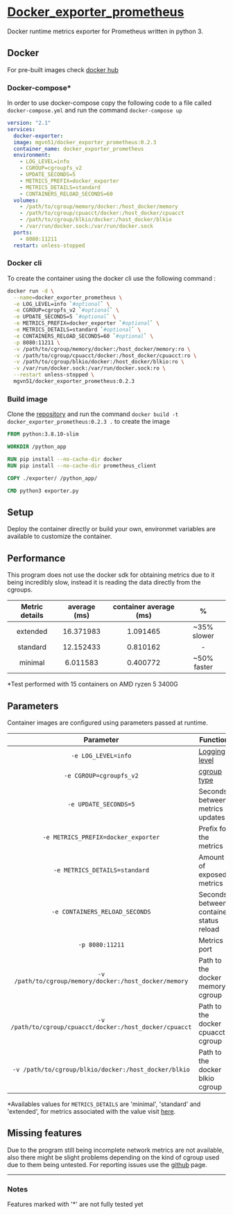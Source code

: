 # [Docker_exporter_prometheus](https://github.com/MGvn51/Docker_exporter_prometheus.git)

Docker runtime metrics exporter for Prometheus written in python 3.

## Docker
For pre-built images check [docker hub](https://hub.docker.com/r/mgvn51/docker_exporter_prometheus)

### Docker-compose\*
In order to use docker-compose copy the following code to a file called `docker-compose.yml` and run the command `docker-compose up`
```yml
version: "2.1"
services:
  docker-exporter:
  image: mgvn51/docker_exporter_prometheus:0.2.3
  container_name: docker_exporter_prometheus
  environment:
    - LOG_LEVEL=info
	- CGROUP=cgroupfs_v2
	- UPDATE_SECONDS=5
	- METRICS_PREFIX=docker_exporter
	- METRICS_DETAILS=standard
	- CONTAINERS_RELOAD_SECONDS=60
  volumes:
    - /path/to/cgroup/memory/docker:/host_docker/memory
	- /path/to/cgroup/cpuacct/docker:/host_docker/cpuacct
	- /path/to/cgroup/blkio/docker:/host_docker/blkio
	- /var/run/docker.sock:/var/run/docker.sock
  ports:
    - 8080:11211
  restart: unless-stopped
```

### Docker cli
To create the container using the docker cli use the following command : 
```bash
docker run -d \
  --name=docker_exporter_prometheus \
  -e LOG_LEVEL=info `#optional` \
  -e CGROUP=cgropfs_v2 `#optional` \
  -e UPDATE_SECONDS=5 `#optional` \
  -e METRICS_PREFIX=docker_exporter `#optional` \
  -e METRICS_DETAILS=standard `#optional` \
  -e CONTAINERS_RELOAD_SECONDS=60 `#optional` \
  -p 8080:11211 \
  -v /path/to/cgroup/memory/docker:/host_docker/memory:ro \
  -v /path/to/cgroup/cpuacct/docker:/host_docker/cpuacct:ro \
  -v /path/to/cgroup/blkio/docker:/host_docker/blkio:ro \
  -v /var/run/docker.sock:/var/run/docker.sock:ro \
  --restart unless-stopped \
  mgvn51/docker_exporter_prometheus:0.2.3
```

### Build image
Clone the [repository](https://github.com/MGvn51/Docker_exporter_prometheus.git) and run the command `docker build -t docker_exporter_prometheus:0.2.3 .` to create the image
```dockerfile
FROM python:3.8.10-slim

WORKDIR /python_app

RUN pip install --no-cache-dir docker
RUN pip install --no-cache-dir prometheus_client

COPY ./exporter/ /python_app/

CMD python3 exporter.py
```

## Setup
Deploy the container directly or build your own, environmet variables are available to customize the container.

## Performance
This program does not use the docker sdk for obtaining metrics due to it being incredibly slow, instead it is reading the data directly from the cgroups.

| Metric details | average (ms) | container average (ms) | % |
| :---: | :---: | :---: | :---: |
| extended | 16.371983 | 1.091465 | ~35% slower |
| standard | 12.152433 | 0.810162 | - |
| minimal | 6.011583 | 0.400772 | ~50% faster |
\*Test performed with 15 containers on AMD ryzen 5 3400G

## Parameters
Container images are configured using parameters passed at runtime.

| Parameter | Function |
| :---: | --- |
| `-e LOG_LEVEL=info` | [Logging level](https://docs.python.org/3/howto/logging.html#when-to-use-logging) |
| `-e CGROUP=cgroupfs_v2` | [cgroup type](https://docs.docker.com/config/containers/runmetrics/#find-the-cgroup-for-a-given-container) |
| `-e UPDATE_SECONDS=5` | Seconds between metrics updates |
| `-e METRICS_PREFIX=docker_exporter` | Prefix for the metrics |
| `-e METRICS_DETAILS=standard` | Amount of exposed metrics |
| `-e CONTAINERS_RELOAD_SECONDS` | Seconds between container status reload |
| `-p 8080:11211` | Metrics port |
|  `-v /path/to/cgroup/memory/docker:/host_docker/memory` | Path to the docker memory cgroup |
| `-v /path/to/cgroup/cpuacct/docker:/host_docker/cpuacct` | Path to the docker cpuacct cgroup|
|  `-v /path/to/cgroup/blkio/docker:/host_docker/blkio` | Path to the docker blkio cgroup |

\*Availables values for `METRICS_DETAILS` are 'minimal', 'standard' and 'extended', for metrics associated with the value visit [here](https://github.com/MGvn51/Docker_exporter_prometheus/blob/main/Metrics_exported.md).

## Missing features
Due to the program still being incomplete network metrics are not available, also there might be slight problems depending on the kind of cgroup used due to them being untested.
For reporting issues use the [github](https://github.com/MGvn51/Docker_exporter_prometheus.git) page.

---
### Notes
Features marked with '\*' are not fully tested yet